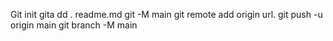 Git init
gita dd . readme.md
git -M main
git remote add origin url.
git push -u origin main
git branch -M main

